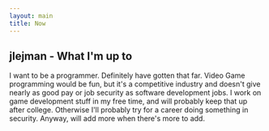 ```yaml
---
layout: main
title: Now
---
```


## jlejman - What I'm up to
I want to be a programmer. Definitely have gotten that far. Video Game programming would be fun, 
but it's a competitive industry and doesn't give nearly as good pay or job security as software development jobs. 
I work on game development stuff in my free time, and will probably keep that up after college. 
Otherwise I'll probably try for a career doing something in security. Anyway, will add more when there's more to add.
